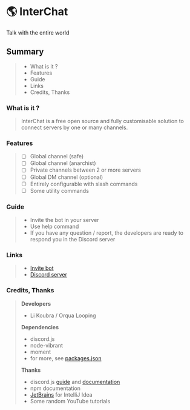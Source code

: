# :earth_americas: InterChat
Talk with the entire world
## Summary
> - What is it ?
> - Features
> - Guide
> - Links
> - Credits, Thanks
### What is it ?
> InterChat is a free open source and fully customisable solution to connect servers by one or many channels.
### Features
> - [ ] Global channel (safe)
> - [ ] Global channel (anarchist)
> - [ ] Private channels between 2 or more servers
> - [ ] Global DM channel (optional)
> - [ ] Entirely configurable with slash commands
> - [ ] Some utility commands
### Guide
> - Invite the bot in your server
> - Use help command
> - If you have any question / report, the developers are ready to respond you in the Discord server
### Links
> -  [Invite bot](https://discord.com/api/oauth2/authorize?client_id=1092195460007080126&permissions=2147609680&scope=bot+applications.commands)
> - [Discord server](http://discord.gg/k3ngHdn5eb)
### Credits, Thanks
> **Developers**
> - Li Koubra / Orqua Looping
>
> **Dependencies**
> - discord.js
> - node-vibrant
> - moment
> - for more, see [packages.json](./package.json)
> 
> **Thanks**
> - discord.js [guide](https://discordjs.guide/) and [documentation](https://old.discordjs.dev/#/)
> - npm documentation
> - [JetBrains](https://www.jetbrains.com/) for IntelliJ Idea
> - Some random YouTube tutorials